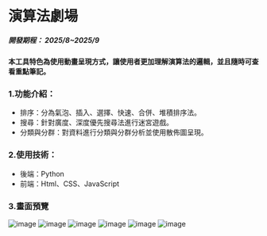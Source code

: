 # 演算法劇場

##### 開發期程： 2025/8~2025/9
#### 本工具特色為使用動畫呈現方式，讓使用者更加理解演算法的邏輯，並且隨時可查看重點筆記。

### 1.功能介紹：
* 排序：分為氣泡、插入、選擇、快速、合併、堆積排序法。
* 搜尋：針對廣度、深度優先搜尋法進行迷宮遊戲。
* 分類與分群：對資料進行分類與分群分析並使用散佈圖呈現。

### 2.使用技術：
* 後端：Python
* 前端：Html、CSS、JavaScript

### 3.畫面預覽
![image](https://github.com/user-attachments/assets/ecd6c852-d64c-4b00-a2da-4f72e640e5b3)
![image](https://github.com/user-attachments/assets/e5f504fc-3365-424a-911c-e2ea95a1d394)
![image](https://github.com/user-attachments/assets/40ff6c40-631f-4b8e-82e7-7bdfea414814)
![image](https://github.com/user-attachments/assets/1f2a7afd-f5e4-41d1-bdb4-42c81d1bef76)
![image](https://github.com/user-attachments/assets/92028ac4-d2bb-4153-a12f-1676a584c7c8)
![image](https://github.com/user-attachments/assets/18b441b0-c170-4651-9481-6df4b0940a15)
